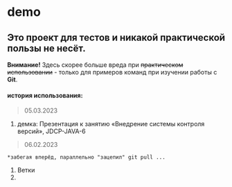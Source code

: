 # demo
## Это проект для тестов и никакой практической пользы не несёт.
**Внимание!** Здесь скорее больше вреда при ~~практическом использовании~~ - только для примеров команд при изучении работы с **Git**.

#### история использования:
> 05.03.2023
1. демка: Презентация к занятию «Внедрение системы контроля версий», JDCP-JAVA-6
> 06.02.2023

  `*забегая вперёд, параллельно "зацепил" git pull ...`
1. Ветки
2. 
